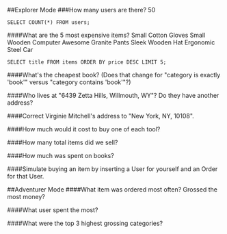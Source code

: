 
##Explorer Mode
###How many users are there?
50
```
SELECT COUNT(*) FROM users;
```

####What are the 5 most expensive items?
Small Cotton Gloves
Small Wooden Computer
Awesome Granite Pants
Sleek Wooden Hat
Ergonomic Steel Car
```
SELECT title FROM items ORDER BY price DESC LIMIT 5;
```

####What's the cheapest book? (Does that change for "category is exactly 'book'" versus "category contains 'book'"?)

####Who lives at "6439 Zetta Hills, Willmouth, WY"? Do they have another address?

####Correct Virginie Mitchell's address to "New York, NY, 10108".

####How much would it cost to buy one of each tool?

####How many total items did we sell?

####How much was spent on books?

####Simulate buying an item by inserting a User for yourself and an Order for that User.


##Adventurer Mode
####What item was ordered most often? Grossed the most money?

####What user spent the most?

####What were the top 3 highest grossing categories?
